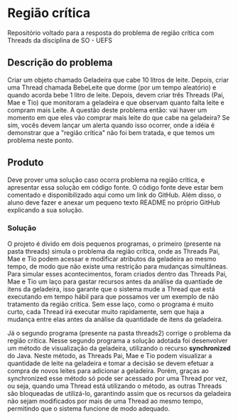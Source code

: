 # Região crítica
Repositório voltado para a resposta do problema de região crítica com Threads da disciplina de SO - UEFS

<h2>Descrição do problema</h2>
<p>Criar um objeto chamado Geladeira que cabe 10 litros de leite. Depois, criar uma Thread chamada BebeLeite que dorme (por um tempo aleatório) e quando acorda bebe 1 litro de leite. Depois, devem criar três Threads (Pai, Mae e Tio) que monitoram a geladeira e que observam quanto falta leite e compram mais Leite. A questão deste problema então: vai haver um momento em que eles vão comprar mais leite do que cabe na geladeira? Se sim, vocês devem lançar um alerta quando isso ocorrer, onde a idéia é demonstrar que a "região crítica" não foi bem tratada, e que temos um problema neste ponto.</p>

<h2>Produto</h2>
<p>Deve prover uma solução caso ocorra problema na região critica, e apresentar essa solução em código fonte. O código fonte deve estar bem comentado e disponibilizado aqui como um link do GitHub. Além disso, o aluno deve fazer e anexar um pequeno texto README no próprio GitHub explicando a sua solução.</p>

<h3>Solução</h3>
<p>O projeto é divido em dois pequenos programas, o primeiro (presente na pasta threads) simula o problema da região crítica, onde as Threads Pai, Mae e Tio podem acessar e modificar atributos da geladeira ao mesmo tempo, de modo que não existe uma restrição para mudanças simultâneas. Para simular esses acontecimentos, foram criados dentro das Threads Pai, Mae e Tio um laço para gastar recursos antes da análise da quantiade de itens da geladeira, isso garante que o sistema mude a Thread que está executando em tempo hábil para que possamos ver um exemplo de não tratamento da região crítica. Sem esse laço, como o programa é muito curto, cada Thread irá executar muito rapidamente, sem que haja a mudança entre elas antes da análise da quantidade de itens da geladeira.</p>

<p>Já o segundo programa (presente na pasta threads2) corrige o problema da região crítica. Nesse segundo programa a solução adotada foi desenvolver um método de visualização da geladeira, utilizando o recurso <b>synchronized</b> do Java. Neste método, as Threads Pai, Mae e Tio podem visualizar a quantidade de leite na geladeira e tomar a decisão se devem efetuar a compra de novos leites para adicionar a geladeira. Porém, graças ao synchronized esse método só pode ser acessado por uma Thread por vez, ou seja, quando uma Thread está utilizando o método, as outras Threads são bloqueadas de utilizá-lo, garantindo assim que os recursos da geladeira não sejam modificados por mais de uma Thread ao mesmo tempo, permitindo que o sistema funcione de modo adequado.</p>
